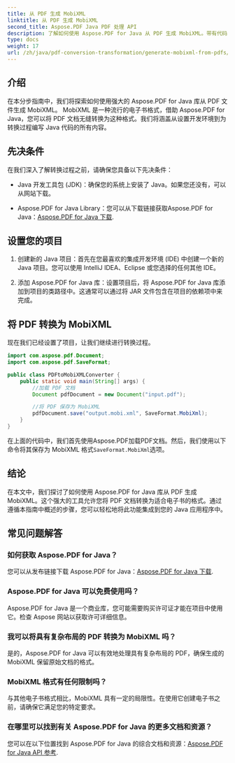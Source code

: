 ```yaml
---
title: 从 PDF 生成 MobiXML
linktitle: 从 PDF 生成 MobiXML
second_title: Aspose.PDF Java PDF 处理 API
description: 了解如何使用 Aspose.PDF for Java 从 PDF 生成 MobiXML。带有代码示例的分步指南。将 PDF 无缝转换为 MobiXML 格式。
type: docs
weight: 17
url: /zh/java/pdf-conversion-transformation/generate-mobixml-from-pdfs/
---
```


## 介绍

在本分步指南中，我们将探索如何使用强大的 Aspose.PDF for Java 库从 PDF 文件生成 MobiXML。 MobiXML 是一种流行的电子书格式，借助 Aspose.PDF for Java，您可以将 PDF 文档无缝转换为这种格式。我们将涵盖从设置开发环境到为转换过程编写 Java 代码的所有内容。

## 先决条件

在我们深入了解转换过程之前，请确保您具备以下先决条件：

- Java 开发工具包 (JDK)：确保您的系统上安装了 Java。如果您还没有，可以从网站下载。

-  Aspose.PDF for Java Library：您可以从下载链接获取Aspose.PDF for Java：[Aspose.PDF for Java 下载](https://releases.aspose.com/pdf/java/).

## 设置您的项目

1. 创建新的 Java 项目：首先在您最喜欢的集成开发环境 (IDE) 中创建一个新的 Java 项目。您可以使用 IntelliJ IDEA、Eclipse 或您选择的任何其他 IDE。

2. 添加 Aspose.PDF for Java 库：设置项目后，将 Aspose.PDF for Java 库添加到项目的类路径中。这通常可以通过将 JAR 文件包含在项目的依赖项中来完成。

## 将 PDF 转换为 MobiXML

现在我们已经设置了项目，让我们继续进行转换过程。

```java
import com.aspose.pdf.Document;
import com.aspose.pdf.SaveFormat;

public class PDFtoMobiXMLConverter {
    public static void main(String[] args) {
        //加载 PDF 文档
        Document pdfDocument = new Document("input.pdf");

        //将 PDF 保存为 MobiXML
        pdfDocument.save("output.mobi.xml", SaveFormat.MobiXml);
    }
}
```

在上面的代码中，我们首先使用Aspose.PDF加载PDF文档。然后，我们使用以下命令将其保存为 MobiXML 格式`SaveFormat.MobiXml`选项。

## 结论

在本文中，我们探讨了如何使用 Aspose.PDF for Java 库从 PDF 生成 MobiXML。这个强大的工具允许您将 PDF 文档转换为适合电子书的格式。通过遵循本指南中概述的步骤，您可以轻松地将此功能集成到您的 Java 应用程序中。

## 常见问题解答

### 如何获取 Aspose.PDF for Java？

您可以从发布链接下载 Aspose.PDF for Java：[Aspose.PDF for Java 下载](https://releases.aspose.com/pdf/java/).

### Aspose.PDF for Java 可以免费使用吗？

Aspose.PDF for Java 是一个商业库，您可能需要购买许可证才能在项目中使用它。检查 Aspose 网站以获取许可详细信息。

### 我可以将具有复杂布局的 PDF 转换为 MobiXML 吗？

是的，Aspose.PDF for Java 可以有效地处理具有复杂布局的 PDF，确保生成的 MobiXML 保留原始文档的格式。

### MobiXML 格式有任何限制吗？

与其他电子书格式相比，MobiXML 具有一定的局限性。在使用它创建电子书之前，请确保它满足您的特定要求。

### 在哪里可以找到有关 Aspose.PDF for Java 的更多文档和资源？

您可以在以下位置找到 Aspose.PDF for Java 的综合文档和资源：[Aspose.PDF for Java API 参考](https://reference.aspose.com/pdf/java/).